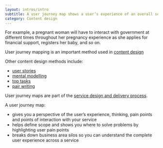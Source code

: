 ```yaml
---
layout: intros/intro
subtitle: A user journey map shows a user’s experience of an overall service.
category: Content design
---
```

For example, a pregnant woman will have to interact with government at different times throughout her pregnancy experience as she applies for financial support, registers her baby, and so on.

User journey mapping is an important method used in [content design](/creating-user-centred-content/content-design/)

Other content design methods include:
- [user stories](/creating-user-centred-content/content-design/user-stories/)
- [mental modelling](/creating-user-centred-content/content-design/mental-modelling/)
- [top tasks](/creating-user-centred-content/content-design/top-tasks/)
- [pair writing](/creating-user-centred-content/content-design/pair-writing)

User journey maps are part of the [service design and delivery process](/service-design-delivery-process/).

A user journey map:
- gives you a perspective of the user’s experience, thinking, pain points and points of interaction with your service
- helps define scope and shows you where to solve problems by highlighting user pain points
- breaks down business area silos so you can understand the complete user experience across a service
